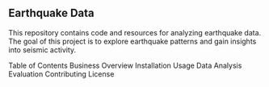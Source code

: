 ## Earthquake Data

This repository contains code and resources for analyzing earthquake data. The goal of this project is to explore earthquake patterns and gain insights into seismic activity.

Table of Contents
Business Overview
Installation
Usage
Data
Analysis
Evaluation
Contributing
License
